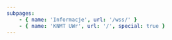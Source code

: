 ```yaml
---
subpages:
    - { name: 'Informacje', url: '/wss/' }
    - { name: 'KNMT UWr', url: '/', special: true }
---
```

